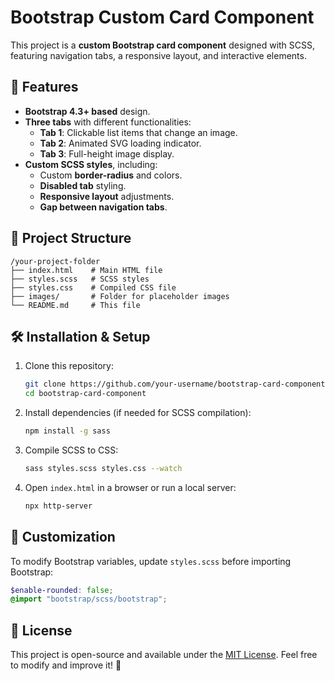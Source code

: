 # Bootstrap Custom Card Component

This project is a **custom Bootstrap card component** designed with SCSS, featuring navigation tabs, a responsive layout, and interactive elements.

## 🚀 Features
- **Bootstrap 4.3+ based** design.
- **Three tabs** with different functionalities:
  - **Tab 1**: Clickable list items that change an image.
  - **Tab 2**: Animated SVG loading indicator.
  - **Tab 3**: Full-height image display.
- **Custom SCSS styles**, including:
  - Custom **border-radius** and colors.
  - **Disabled tab** styling.
  - **Responsive layout** adjustments.
  - **Gap between navigation tabs**.
  
## 📂 Project Structure
```
/your-project-folder
├── index.html    # Main HTML file
├── styles.scss   # SCSS styles
├── styles.css    # Compiled CSS file
├── images/       # Folder for placeholder images
└── README.md     # This file
```

## 🛠️ Installation & Setup
1. Clone this repository:
   ```sh
   git clone https://github.com/your-username/bootstrap-card-component.git
   cd bootstrap-card-component
   ```
2. Install dependencies (if needed for SCSS compilation):
   ```sh
   npm install -g sass
   ```
3. Compile SCSS to CSS:
   ```sh
   sass styles.scss styles.css --watch
   ```
4. Open `index.html` in a browser or run a local server:
   ```sh
   npx http-server
   ```

## 🌟 Customization
To modify Bootstrap variables, update `styles.scss` before importing Bootstrap:
```scss
$enable-rounded: false;
@import "bootstrap/scss/bootstrap";
```

## 📜 License
This project is open-source and available under the [MIT License](LICENSE). Feel free to modify and improve it! 🚀
